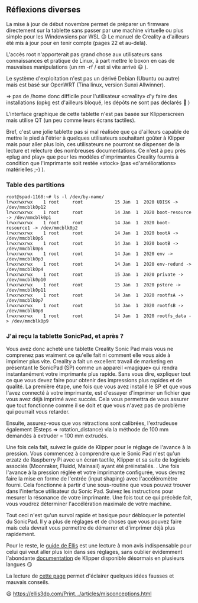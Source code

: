 ## Réflexions diverses

La mise à jour de début novembre permet de préparer un firmware directement sur la tablette sans passer par une machine virtuelle ou plus simple 
pour les Windowsiens par WSL 😉 Le manuel de Creality a d'ailleurs été mis à jour pour en tenir compte (pages 22 et au-delà).

L'accès root n'apporterait pas grand chose aux utilisateurs sans connaissances et pratique de Linux, à part mettre le boxon en cas
de mauvaises manipulations (un rm -rf / est si vite arrivé 😃 ).

Le système d'exploitation n'est pas un dérivé Debian (Ubuntu ou autre) mais est basé sur OpenWRT (Tina linux, version Sunxi Allwinner).

=> pas de /home donc difficile pour l'utilisateur «creality» d'y faire des installations (opkg est d'ailleurs bloqué, les dépôts ne sont pas déclarés 🙁 )

L'interface graphique de cette tablette n'est pas basée sur Klipperscreen mais utilise QT (un peu comme leurs écrans tactiles).

Bref, c'est une jolie tablette pas si mal réalisée que ça d'ailleurs capable de mettre le pied à l'étrier à quelques utilisateurs souhaitant
goûter à Klipper mais pour aller plus loin, ces utilisateurs ne pourront se dispenser de la lecture et relecture des nombreuses documentations.
Ce n'est à peu près «plug and play» que pour les modèles d'imprimantes Creality fournis à condition que l'imprimante soit restée «stock» 
(pas «d'améliorations» matérielles ;-) ).

### Table des partitions

```
root@spad-1168:~# ls -l /dev/by-name/
lrwxrwxrwx    1 root     root            15 Jan  1  2020 UDISK -> /dev/mmcblk0p12
lrwxrwxrwx    1 root     root            14 Jan  1  2020 boot-resource -> /dev/mmcblk0p1
lrwxrwxrwx    1 root     root            14 Jan  1  2020 boot-resource1 -> /dev/mmcblk0p2
lrwxrwxrwx    1 root     root            14 Jan  1  2020 bootA -> /dev/mmcblk0p5
lrwxrwxrwx    1 root     root            14 Jan  1  2020 bootB -> /dev/mmcblk0p6
lrwxrwxrwx    1 root     root            14 Jan  1  2020 env -> /dev/mmcblk0p3
lrwxrwxrwx    1 root     root            14 Jan  1  2020 env-redund -> /dev/mmcblk0p4
lrwxrwxrwx    1 root     root            15 Jan  1  2020 private -> /dev/mmcblk0p10
lrwxrwxrwx    1 root     root            15 Jan  1  2020 pstore -> /dev/mmcblk0p11
lrwxrwxrwx    1 root     root            14 Jan  1  2020 rootfsA -> /dev/mmcblk0p7
lrwxrwxrwx    1 root     root            14 Jan  1  2020 rootfsB -> /dev/mmcblk0p8
lrwxrwxrwx    1 root     root            14 Jan  1  2020 rootfs_data -> /dev/mmcblk0p9
```

### J'ai reçu la tablette SonicPad, et après ?

Vous avez donc acheté une tablette Creality Sonic Pad mais vous ne comprenez pas vraiment ce qu'elle fait ni comment elle vous aide à imprimer plus vite.
Creality a fait un excellent travail de marketing en présentant le SonicPad (SP) comme un appareil «magique» qui rendra instantanément votre imprimante plus
rapide. Sans vous dire, expliquer tout ce que vous devez faire pour obtenir des impressions plus rapides et de qualité.
La première étape, une fois que vous avez installé le SP et que vous l'avez connecté à votre imprimante, est d'essayer d'imprimer un fichier que vous avez
déjà imprimé avec succès. Cela vous permettra de vous assurer que tout fonctionne comme il se doit et que vous n'avez pas de problème qui pourrait vous
retarder.

Ensuite, assurez-vous que vos rétractions sont calibrées, l'extrudeuse également (Esteps => rotation_distance) via la méthode de 100 mm demandés à extruder =
 100 mm extrudés.
 
Une fois cela fait, suivez le guide de Klipper pour le réglage de l'avance à la pression.
Vous commencez à comprendre que le Sonic Pad n'est qu'un erzatz de Raspberry Pi avec un écran tactile, Klipper et sa suite de logiciels associés 
(Moonraker, Fluidd, Mainsail) ayant été préinstallés.
. 
Une fois l'avance à la pression réglée et votre imprimante configurée, vous devrez faire la mise en forme de l'entrée (input shaping) avec l'accéléromètre 
fourni. Cela fonctionne à partir d'une sous-routine que vous pouvez trouver dans l'interface utilisateur du Sonic Pad. 
Suivez les instructions pour mesurer la résonance de votre imprimante. 
Une fois tout ce qui précède fait, vous voudrez déterminer l'accélération maximale de votre machine. 

Tout ceci n'est qu'un survol rapide et basique pour débloquer le potentiel du SonicPad. Il y a plus de réglages et de choses que vous pouvez faire mais 
cela devrait vous permettre de démarrer et d'imprimer déjà plus rapidement.

Pour le reste, le [guide de Ellis](https://ellis3dp.com/Print-Tuning-Guide/) est une lecture à mon avis indispensable pour celui qui veut aller plus loin
dans ses réglages, sans oublier évidemment l'abondante [documentation](https://www.klipper3d.org/Overview.html) de Klipper disponible désormais en plusieurs langues :smirk: 

La lecture de [cette page](https://ellis3dp.com/Print-Tuning-Guide/articles/misconceptions.html) permet d'éclairer quelques idées fausses et mauvais conseils.

:smiley:
https://ellis3dp.com/Print.../articles/misconceptions.html
